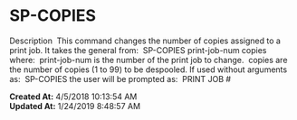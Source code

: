 # SP-COPIES

Description  This command changes the number of copies assigned to a print job. It takes the general from:  SP-COPIES print-job-num copies where:  print-job-num is the number of the print job to change.  copies are the number of copies (1 to 99) to be despooled. If used without arguments as:  SP-COPIES the user will be prompted as:  PRINT JOB #       

**Created At:** 4/5/2018 10:13:54 AM  
**Updated At:** 1/24/2019 8:48:57 AM  

